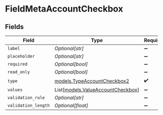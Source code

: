 # FieldMetaAccountCheckbox


## Fields

| Field                                                                  | Type                                                                   | Required                                                               | Description                                                            |
| ---------------------------------------------------------------------- | ---------------------------------------------------------------------- | ---------------------------------------------------------------------- | ---------------------------------------------------------------------- |
| `label`                                                                | *Optional[str]*                                                        | :heavy_minus_sign:                                                     | N/A                                                                    |
| `placeholder`                                                          | *Optional[str]*                                                        | :heavy_minus_sign:                                                     | N/A                                                                    |
| `required`                                                             | *Optional[bool]*                                                       | :heavy_minus_sign:                                                     | N/A                                                                    |
| `read_only`                                                            | *Optional[bool]*                                                       | :heavy_minus_sign:                                                     | N/A                                                                    |
| `type`                                                                 | [models.TypeAccountCheckbox2](../models/typeaccountcheckbox2.md)       | :heavy_check_mark:                                                     | N/A                                                                    |
| `values`                                                               | List[[models.ValueAccountCheckbox](../models/valueaccountcheckbox.md)] | :heavy_minus_sign:                                                     | N/A                                                                    |
| `validation_rule`                                                      | *Optional[str]*                                                        | :heavy_minus_sign:                                                     | N/A                                                                    |
| `validation_length`                                                    | *Optional[float]*                                                      | :heavy_minus_sign:                                                     | N/A                                                                    |